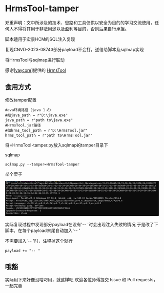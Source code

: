 # HrmsTool-tamper
郑重声明：文中所涉及的技术、思路和工具仅供以安全为目的的学习交流使用，任何人不得将其用于非法用途以及盈利等目的，否则后果自行承担。

脚本适用于宏景HCM的SQL注入复现

复现CNVD-2023-08743部分payload不会打，遂借助脚本及sqlmap实现

将HrmsTool与sqlmap进行联动

感谢[[vaycore](https://github.com/vaycore)]提供的 [HrmsTool](https://github.com/vaycore/HrmsTool)

## 食用方式

修改tamper配置

```
#ava环境路径（java 1.8）
#如java_path = r"D:\java.exe"
java_path = r"path to\java.exe"
#HrmsTool.jar路径
#如hrms_tool_path = r"D:\HrmsTool.jar"
hrms_tool_path = r"path to\HrmsTool.jar"
```

将=HrmsTool-tamper.py放入sqlmap的tamper目录下

sqlmap

```
sqlmap.py --tamper=HrmsTool-tamper 
```

举个栗子

![image-20230628214906533](./README/image-20230628214906533.png)

实际复现过程中发现部分payload在没有'-- '时会出现注入失败的情况
于是改了下脚本，在每个payload末尾自动加入'-- '

不需要加入'-- '时，注释掉这个就行
```
payload += "-- "
```

## 哦豁
实际用下来好像没啥叼用，就这样吧
欢迎各位师傅提交 Issue 和 Pull requests，一起完善
